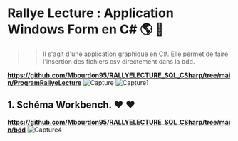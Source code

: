 # Rallye Lecture : Application Windows Form en C#  :earth_americas: :honeybee:

>> Il s'agit d'une application graphique en C#. Elle permet de faire l'insertion des fichiers csv directement dans la bdd.

**https://github.com/Mbourdon95/RALLYELECTURE_SQL_CSharp/tree/main/ProgramRallyeLecture**
![Capture](https://user-images.githubusercontent.com/71081511/100363484-175af380-2ffd-11eb-82a8-5476ad95c203.PNG)
![Capture1](https://user-images.githubusercontent.com/71081511/100363491-188c2080-2ffd-11eb-915f-26fa297701ee.PNG)


## 1. Schéma Workbench. :heart: :heart:

**https://github.com/Mbourdon95/RALLYELECTURE_SQL_CSharp/tree/main/bdd**
![Capture4](https://user-images.githubusercontent.com/71081511/94029097-bfb1c900-fdbc-11ea-8e0b-d486cd95c52b.PNG)

